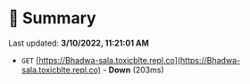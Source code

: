 # 📖 Summary
Last updated: **3/10/2022, 11:21:01 AM**

- `GET` [https://Bhadwa-sala.toxicblte.repl.co](https://Bhadwa-sala.toxicblte.repl.co) - **Down** (203ms)

